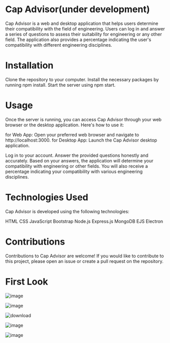 # Cap Advisor(under development)
Cap Advisor is a web and desktop application that helps users determine their compatibility with the field of engineering. Users can log in and answer a series of questions to assess their suitability for engineering or any other field. The application also provides a percentage indicating the user's compatibility with different engineering disciplines.

# Installation  
Clone the repository to your computer.
Install the necessary packages by running npm install.
Start the server using npm start.

# Usage  
Once the server is running, you can access Cap Advisor through your web browser or the desktop application. Here's how to use it:

for Web App: Open your preferred web browser and navigate to http://localhost:3000.
for Desktop App: Launch the Cap Advisor desktop application.

Log in to your account.
Answer the provided questions honestly and accurately.
Based on your answers, the application will determine your compatibility with engineering or other fields.
You will also receive a percentage indicating your compatibility with various engineering disciplines.

# Technologies Used  
Cap Advisor is developed using the following technologies:

HTML
CSS
JavaScript
Bootstrap
Node.js
Express.js
MongoDB
EJS
Electron

# Contributions  
Contributions to Cap Advisor are welcome! If you would like to contribute to this project, please open an issue or create a pull request on the repository.

# First Look 
![image](https://github.com/Mosab01/cap-advisor-electron/assets/90719835/91151a1e-9e77-42e8-86a6-10e83bebe460)

![image](https://github.com/Mosab01/cap-advisor-electron/assets/90719835/ffc3a6fa-1894-47da-b793-036b09c299ca)

![download](https://github.com/Mosab01/cap-advisor-electron/assets/90719835/aad49b59-95dc-4512-a728-64077f5f7067)

![image](https://github.com/Mosab01/cap-advisor-electron/assets/90719835/be1c1ae9-0c47-4bbc-8290-2f85ce750969)

![image](https://github.com/Mosab01/cap-advisor-electron/assets/90719835/1836397c-102e-44d4-aeb7-5bdad82ae655)
